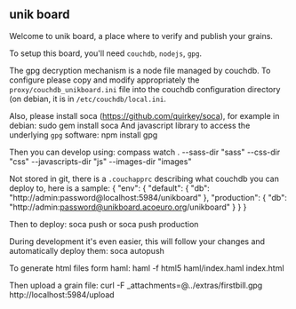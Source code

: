 ## unik board

Welcome to unik board, a place where to verify and publish your grains.

To setup this board, you'll need `couchdb`, `nodejs`, `gpg`.

The gpg decryption mechanism is a node file managed by couchdb. To configure please copy and modify appropriately the `proxy/couchdb_unikboard.ini` file into the couchdb configuration directory (on debian, it is in `/etc/couchdb/local.ini`.

Also, please install soca (https://github.com/quirkey/soca), for example in debian:
    sudo gem install soca
And javascript library to access the underlying `gpg` software:
    npm install gpg

Then you can develop using:
    compass watch . --sass-dir "sass" --css-dir "css" --javascripts-dir "js" --images-dir "images"

Not stored in git, there is a `.couchapprc` describing what couchdb you can deploy to, here is a sample:
    {
      "env": {
        "default": {
          "db": "http://admin:password@localhost:5984/unikboard"
        },
        "production": {
          "db": "http://admin:password@unikboard.acoeuro.org/unikboard"
        }
      }
    }

Then to deploy:
    soca push
or
    soca push production

During development it's even easier, this will follow your changes and
automatically deploy them:
    soca autopush

To generate html files form haml:
    haml -f html5 haml/index.haml index.html

Then upload a grain file:
    curl -F _attachments=@../extras/firstbill.gpg http://localhost:5984/upload
